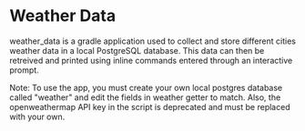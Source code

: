 # Weather Data

weather_data is a gradle application used to collect and store different cities weather data in a local PostgreSQL database. This data can then
be retreived and printed using inline commands entered through an interactive prompt.

Note: To use the app, you must create your own local postgres database called "weather" and edit the fields in weather getter to match. Also, the
openweathermap API key in the script is deprecated and must be replaced with your own.

